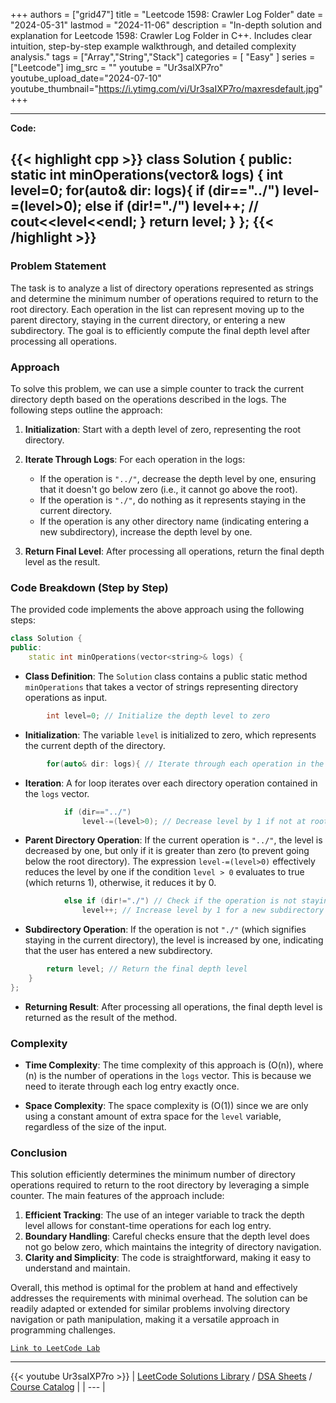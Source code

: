 
+++
authors = ["grid47"]
title = "Leetcode 1598: Crawler Log Folder"
date = "2024-05-31"
lastmod = "2024-11-06"
description = "In-depth solution and explanation for Leetcode 1598: Crawler Log Folder in C++. Includes clear intuition, step-by-step example walkthrough, and detailed complexity analysis."
tags = ["Array","String","Stack"]
categories = [
    "Easy"
]
series = ["Leetcode"]
img_src = ""
youtube = "Ur3saIXP7ro"
youtube_upload_date="2024-07-10"
youtube_thumbnail="https://i.ytimg.com/vi/Ur3saIXP7ro/maxresdefault.jpg"
+++



---
**Code:**

{{< highlight cpp >}}
class Solution {
public:
    static int minOperations(vector<string>& logs) {
        int level=0;
        for(auto& dir: logs){
            if (dir=="../") 
                level-=(level>0);
            else if (dir!="./")
                level++;
        //    cout<<level<<endl;
        }
        return level;
    }
};
{{< /highlight >}}
---

### Problem Statement

The task is to analyze a list of directory operations represented as strings and determine the minimum number of operations required to return to the root directory. Each operation in the list can represent moving up to the parent directory, staying in the current directory, or entering a new subdirectory. The goal is to efficiently compute the final depth level after processing all operations.

### Approach

To solve this problem, we can use a simple counter to track the current directory depth based on the operations described in the logs. The following steps outline the approach:

1. **Initialization**: Start with a depth level of zero, representing the root directory.

2. **Iterate Through Logs**: For each operation in the logs:
   - If the operation is `"../"`, decrease the depth level by one, ensuring that it doesn't go below zero (i.e., it cannot go above the root).
   - If the operation is `"./"`, do nothing as it represents staying in the current directory.
   - If the operation is any other directory name (indicating entering a new subdirectory), increase the depth level by one.

3. **Return Final Level**: After processing all operations, return the final depth level as the result.

### Code Breakdown (Step by Step)

The provided code implements the above approach using the following steps:

```cpp
class Solution {
public:
    static int minOperations(vector<string>& logs) {
```
- **Class Definition**: The `Solution` class contains a public static method `minOperations` that takes a vector of strings representing directory operations as input.

```cpp
        int level=0; // Initialize the depth level to zero
```
- **Initialization**: The variable `level` is initialized to zero, which represents the current depth of the directory.

```cpp
        for(auto& dir: logs){ // Iterate through each operation in the logs
```
- **Iteration**: A for loop iterates over each directory operation contained in the `logs` vector.

```cpp
            if (dir=="../") 
                level-=(level>0); // Decrease level by 1 if not at root
```
- **Parent Directory Operation**: If the current operation is `"../"`, the level is decreased by one, but only if it is greater than zero (to prevent going below the root directory). The expression `level-=(level>0)` effectively reduces the level by one if the condition `level > 0` evaluates to true (which returns 1), otherwise, it reduces it by 0.

```cpp
            else if (dir!="./") // Check if the operation is not staying in the current directory
                level++; // Increase level by 1 for a new subdirectory
```
- **Subdirectory Operation**: If the operation is not `"./"` (which signifies staying in the current directory), the level is increased by one, indicating that the user has entered a new subdirectory.

```cpp
        return level; // Return the final depth level
    }
};
```
- **Returning Result**: After processing all operations, the final depth level is returned as the result of the method.

### Complexity

- **Time Complexity**: The time complexity of this approach is \(O(n)\), where \(n\) is the number of operations in the `logs` vector. This is because we need to iterate through each log entry exactly once.

- **Space Complexity**: The space complexity is \(O(1)\) since we are only using a constant amount of extra space for the `level` variable, regardless of the size of the input.

### Conclusion

This solution efficiently determines the minimum number of directory operations required to return to the root directory by leveraging a simple counter. The main features of the approach include:

1. **Efficient Tracking**: The use of an integer variable to track the depth level allows for constant-time operations for each log entry.
2. **Boundary Handling**: Careful checks ensure that the depth level does not go below zero, which maintains the integrity of directory navigation.
3. **Clarity and Simplicity**: The code is straightforward, making it easy to understand and maintain.

Overall, this method is optimal for the problem at hand and effectively addresses the requirements with minimal overhead. The solution can be readily adapted or extended for similar problems involving directory navigation or path manipulation, making it a versatile approach in programming challenges.

[`Link to LeetCode Lab`](https://leetcode.com/problems/crawler-log-folder/description/)

---
{{< youtube Ur3saIXP7ro >}}
| [LeetCode Solutions Library](https://grid47.xyz/leetcode/) / [DSA Sheets](https://grid47.xyz/sheets/) / [Course Catalog](https://grid47.xyz/courses/) |
| --- |
